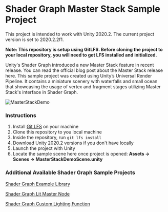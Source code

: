 # Shader Graph Master Stack Sample Project

This project is intended to work with Unity 2020.2. The current project version is set to 2020.2.2f1. 

**Note: This repository is setup using GitLFS. Before cloning the project to your local repository, you will need to get LFS installed and initialized.** 

Unity's Shader Graph introduced a new Master Stack feature in recent release. You can read the official blog post about the Master Stack release here. This sample project was created using Unity’s Universal Render Pipeline. It contains a miniature scenery with waterfalls and small ocean that showcasing the usage of vertex and fragment stages utilizing Master Stack's interface in Shader Graph. 

![MasterStackDemo](Assets/Images/MasterStackDemo.PNG)

### Instructions

1. Install [Git LFS](https://git-lfs.github.com/) on your machine
2. Clone this repository to you local machine
3. Inside the repository, run `git lfs install` 
4. Download Unity 2020.2 versions if you don't have locally
5. Launch the project with Unity
6. Locate the sample scene here once project is opened: **Assets -> Scenes -> MasterStackDemoScene.unity**

### Additional Available Shader Graph Sample Projects

[Shader Graph Example Library](https://github.com/UnityTechnologies/ShaderGraph_ExampleLibrary)

[Shader Graph Lit Master Node](https://github.com/Unity-Technologies/ShaderGraphFeatureDemo_LitMasterNode)

[Shader Graph Custom Lighting Function](https://github.com/Unity-Technologies/ShaderGraph-Custom-Lighting)
